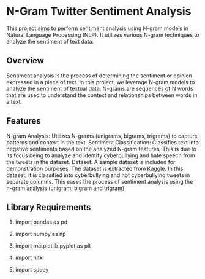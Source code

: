 # N-Gram Twitter Sentiment Analysis
This project aims to perform sentiment analysis using N-gram models in Natural Language Processing (NLP). It utilizes various N-gram techniques to analyze the sentiment of text data.

## Overview
Sentiment analysis is the process of determining the sentiment or opinion expressed in a piece of text. In this project, we leverage N-gram models to analyze the sentiment of textual data. N-grams are sequences of N words that are used to understand the context and relationships between words in a text.

## Features
N-gram Analysis: Utilizes N-grams (unigrams, bigrams, trigrams) to capture patterns and context in the text.
Sentiment Classification: Classifies text into negative sentiments based on the analyzed N-gram features. This is due to its focus being to analyze and identify cyberbullying and hate speech from the tweets in the dataset.
Dataset: A sample dataset is included for demonstration purposes. The dataset is extracted from [Kaggle](https://drive.google.com/uc?id=1iKVted6TqDRk6cYnP4vuQ-Gix2KPASkO). In this dataset, it is classified into cyberbullying and not cyberbullying tweets in separate columns. This eases the process of sentiment analysis using the n-gram analysis (unigram, bigram and trigram)

## Library Requirements
1. import pandas as pd

2. import numpy as np

3. import matplotlib.pyplot as plt

4. import nltk

5. import spacy
